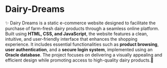 # Dairy-Dreams
✨  Dairy Dreams is a static e-commerce website designed to facilitate the purchase of farm-fresh dairy products through a seamless online platform. Built using **HTML, CSS, and JavaScript**, the website features a clean, intuitive, and user-friendly interface that enhances the shopping experience. It includes essential functionalities such as **product browsing**, **user authentication**, and a **secure login system**, implemented using an **Oracle database**. The project focuses on delivering a visually appealing and efficient design while promoting access to high-quality dairy products.🚀

